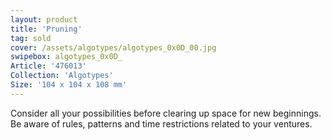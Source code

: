 ```yaml
---
layout: product
title: 'Pruning'
tag: sold
cover: /assets/algotypes/algotypes_0x0D_00.jpg
swipebox: algotypes_0x0D_
Article: '476013'
Collection: 'Algotypes'
Size: '104 x 104 x 108 mm'
---
```

Consider all your possibilities before clearing up space for new beginnings. Be aware of rules, patterns and time restrictions related to your ventures.
